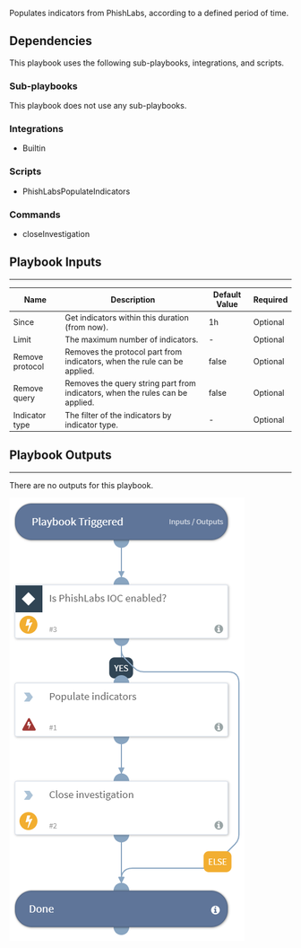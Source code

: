 Populates indicators from PhishLabs, according to a defined period of time.

## Dependencies
This playbook uses the following sub-playbooks, integrations, and scripts.

### Sub-playbooks
This playbook does not use any sub-playbooks.

### Integrations
* Builtin

### Scripts
* PhishLabsPopulateIndicators

### Commands
* closeInvestigation

## Playbook Inputs
---

| **Name** | **Description** | **Default Value** | **Required** |
| --- | --- | --- | --- | 
| Since | Get indicators within this duration (from now). | 1h | Optional |
| Limit | The maximum number of indicators. | - | Optional |
| Remove protocol | Removes the protocol part from indicators, when the rule can be applied. | false | Optional |
| Remove query | Removes the query string part from indicators, when the rules can be applied. | false | Optional |
| Indicator type | The filter of the indicators by indicator type. | - | Optional |

## Playbook Outputs
---
There are no outputs for this playbook.

![PhishLabsPopulateIndicators](https://raw.githubusercontent.com/demisto/content/1bdd5229392bd86f0cc58265a24df23ee3f7e662/docs/images/playbooks/PhishLabsPopulateIndicators.png)
